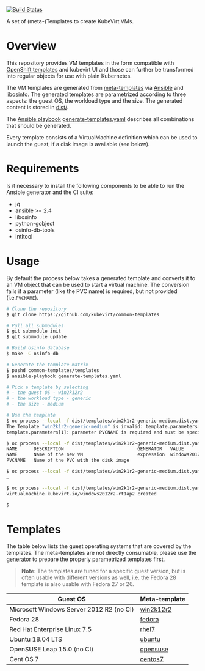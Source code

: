 [![Build Status](https://travis-ci.com/kubevirt/common-templates.svg?branch=master)](https://travis-ci.com/kubevirt/common-templates)

A set of (meta-)Templates to create KubeVirt VMs.

# Overview

This repository provides VM templates in the form compatible with [OpenShift templates](https://docs.okd.io/latest/dev_guide/templates.html) and kubevirt UI and those can further be transformed into regular objects for use with plain Kubernetes.

The VM templates are generated from [meta-templates](templates/) via [Ansible](https://www.ansible.com/) and [libosinfo](https://libosinfo.org/). The generated templates are parametrized according to three aspects: the guest OS, the workload type and the size. The generated content is stored in [dist/](dist/).

The [Ansible playbook](https://docs.ansible.com/ansible/latest/user_guide/playbooks.html) [generate-templates.yaml](generate-templates.yaml) describes all combinations that should be generated.

Every template consists of a VirtualMachine definition which can be used to launch the guest, if a disk image is available (see below).

# Requirements

Is it necessary to install the following components to be able to run the Ansible generator and the CI suite:

- jq
- ansible >= 2.4
- libosinfo
- python-gobject
- osinfo-db-tools
- intltool

# Usage

By default the process below takes a generated template and converts it to an VM object that can be used to start a virtual machine.
The conversion fails if a parameter (like the PVC name) is required, but not
provided (i.e.`PVCNAME`).

```bash
# Clone the repository
$ git clone https://github.com/kubevirt/common-templates

# Pull all submodules
$ git submodule init
$ git submodule update

# Build osinfo database
$ make -C osinfo-db

# Generate the template matrix
$ pushd common-templates/templates
$ ansible-playbook generate-templates.yaml

# Pick a template by selecting
# - the guest OS - win2k12r2
# - the workload type - generic
# - the size - medium

# Use the template
$ oc process --local -f dist/templates/win2k1r2-generic-medium.dist.yaml
The Template "win2k1r2-generic-medium" is invalid: template.parameters[1]: Required value:
template.parameters[1]: parameter PVCNAME is required and must be specified

$ oc process --local -f dist/templates/win2k1r2-generic-medium.dist.yaml  --parameters
NAME      DESCRIPTION                           GENERATOR   VALUE
NAME      Name of the new VM                    expression  windows2012r2-[a-z0-9]{6}
PVCNAME   Name of the PVC with the disk image

$ oc process --local -f dist/templates/win2k1r2-generic-medium.dist.yaml PVCNAME=mydisk
…

$ oc process --local -f dist/templates/win2k1r2-generic-medium.dist.yaml PVCNAME=mydisk | kubectl apply -f -
virtualmachine.kubevirt.io/windows2012r2-rt1ap2 created

$
```

# Templates

The table below lists the guest operating systems that are covered by the templates. The meta-templates are not directly consumable, please use the [generator](generate-templates.yaml) to prepare the properly parametrized templates first.

> **Note:** The templates are tuned for a specific guest version, but is often
> usable with different versions as well, i.e. the Fedora 28 template is also
> usable with Fedora 27 or 26.

| Guest OS | Meta-template |
|---|---|
| Microsoft Windows Server 2012 R2 (no CI) | [win2k12r2](templates/win2k12r2.tpl.yaml) |
| Fedora 28 | [fedora](templates/fedora.tpl.yaml) |
| Red Hat Enterprise Linux 7.5 | [rhel7](templates/rhel7.tpl.yaml) |
| Ubuntu 18.04 LTS | [ubuntu](templates/ubuntu.tpl.yaml) |
| OpenSUSE Leap 15.0 (no CI) | [opensuse](templates/opensuse.tpl.yaml) |
| Cent OS 7 | [centos7](templates/centos7.tpl.yaml) |
